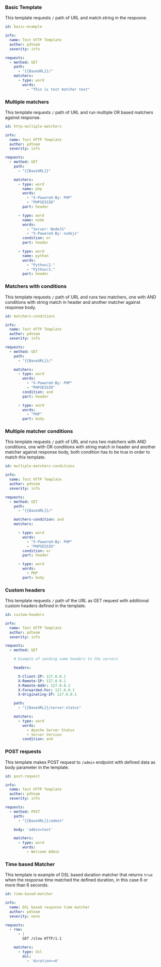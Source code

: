 ### Basic Template

This template requests `/` path of URL and match string in the resposne.


```yaml
id: basic-example

info:
  name: Test HTTP Template
  author: pdteam
  severity: info

requests:
  - method: GET
    path:
      - "{{BaseURL}}/"
    matchers:
      - type: word
        words:
          - "This is test matcher text"
```

### Multiple matchers

This template requests `/` path of URL and run multiple OR based matchers against response.


```yaml
id: http-multiple-matchers

info:
  name: Test HTTP Template
  author: pdteam
  severity: info

requests:
  - method: GET
    path:
      - "{{BaseURL}}"

    matchers:
      - type: word
        name: php
        words:
          - "X-Powered-By: PHP"
          - "PHPSESSID"
        part: header

      - type: word
        name: node
        words:
          - "Server: NodeJS"
          - "X-Powered-By: nodejs"
        condition: or
        part: header

      - type: word
        name: python
        words:
          - "Python/2."
          - "Python/3."
        part: header
```

### Matchers with conditions

This template requests `/` path of URL and runs two matchers, one with AND conditions with string match in header and another matcher against response body.


```yaml
id: matchers-conditions

info:
  name: Test HTTP Template
  author: pdteam
  severity: info

requests:
  - method: GET
    path:
      - "{{BaseURL}}/"

    matchers:
      - type: word
        words:
          - "X-Powered-By: PHP"
          - "PHPSESSID"
        condition: and
        part: header

      - type: word
        words:
          - "PHP"
        part: body
```

### Multiple matcher conditions

This template requests `/` path of URL and runs two matchers with AND conditions, one with OR conditions with string match in header and another matcher against response body, both condition has to be true in order to match this template.

```yaml
id: multiple-matchers-conditions

info:
  name: Test HTTP Template
  author: pdteam
  severity: info

requests:
  - method: GET
    path:
      - "{{BaseURL}}/"

    matchers-condition: and
    matchers:

      - type: word
        words:
          - "X-Powered-By: PHP"
          - "PHPSESSID"
        condition: or
        part: header

      - type: word
        words:
          - PHP
        part: body
```

### Custom headers

This template requests `/` path of the URL as GET request with additional custom headers defined in the template.   

```yaml
id: custom-headers

info:
  name: Test HTTP Template
  author: pdteam
  severity: info

requests:
  - method: GET

    # Example of sending some headers to the servers

    headers:

      X-Client-IP: 127.0.0.1
      X-Remote-IP: 127.0.0.1
      X-Remote-Addr: 127.0.0.1
      X-Forwarded-For: 127.0.0.1
      X-Originating-IP: 127.0.0.1

    path:
      - "{{BaseURL}}/server-status"

    matchers:
      - type: word
        words:
          - Apache Server Status
          - Server Version
        condition: and
```

### POST requests

This template makes POST request to `/admin` endpoint with defined data as body parameter in the template.   



```yaml
id: post-request

info:
  name: Test HTTP Template
  author: pdteam
  severity: info

requests:
  - method: POST
    path:
      - "{{BaseURL}}/admin"

    body: 'admin=test'

    matchers:
      - type: word
        words:
          - Welcome Admin
```

### Time based Matcher

This template is example of DSL based duration matcher that returns `true` when the response time matched the defined duration, in this case 6 or more than 6 seconds.

```yaml
id: time-based-matcher

info:
  name: DSL based response time matcher
  author: pdteam
  severity: none

requests:
  - raw:
      - |
        GET /slow HTTP/1.1

    matchers:
      - type: dsl
        dsl:
          - 'duration>=6'
```